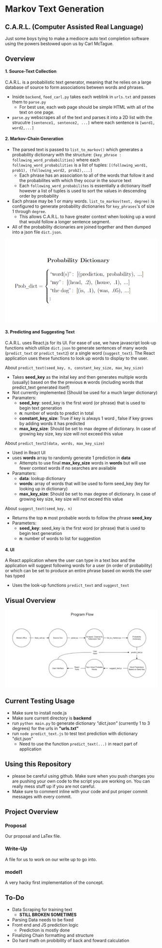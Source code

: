 # Markov Text Generation
## C.A.R.L. (Computer Assisted Real Language)
Just some boys tying to make a mediocre auto text completion software using the powers bestowed upon us by Carl McTague. 

## Overview

#### 1. Source-Text Collection
C.A.R.L. is a probabilistic text generator, meaning that he relies on a large database of source to form associations between words and phrases.
- Inside ```backend```, ```feed_carl.py``` takes each weblink in ```urls.txt``` and passes them to ```parse.py```
  - For best use, each web page should be simple HTML with all of the text on one page.
- ```parse.py``` webscrapes all of the text and parses it into a 2D list with the strucutre ```[sentence1, sentence2, ...]``` where each sentence is  ```[word1, word2,...]```


#### 2. Markov-Chain Generation
- The parsed text is passed to ```list_to_markov()``` which generates a probability dictionary with the structure: ```{key_phrase : following_word_probabilities}``` where each ```following_word_probabilities``` is a list of tuples: ```[(following_word1, prob1), (following_word2, prob2),...]```
  - Each phrase has an association to all of the words that follow it and the probabilites with which they occur in the source text
  - Each ```following_word_probabilites``` is essentially a dictionary itself however a list of tuples is used to sort the values in descending order by probability
- Each phrase may be 1 or many words. ```list_to_markov(text, degree)``` is configured to generate probability dictionaries for ```key_phrases```'s of size 1 through ```degree```.   
  - This allows C.A.R.L. to have greater context when looking up a word that would follow a longer sentence segment.
- All of the probability dicionaries are joined together and then dumped into a json file ```dict.json```.

![plot](diagrams/prob_dict.PNG)

#### 3. Predicting and Suggesting Text
C.A.R.L. uses React.js for its UI. For ease of use, we have javascript look-up functions which utilize ```dict.json``` to generate sentences of many words (```predict_text``` or ```predict_text2```)  or a single word (```suggest_text```). The React application uses these functions to look up words to display to the user.

About ```predict_text(seed_key, n, constant_key_size, max_key_size)```
- Takes **seed_key** as the inital key and then generates multiple words (usually) based on the the previous **n** words (including words that predict_text generated itself)
- Not currently implemented (Should be used for a much larger dictionary)
- Paramaters: 
  - **seed_key**: seed_key is the first word (or phrase) that is used to begin text generation
  - **n**: number of words to predict in total
  - **constant_key_size**: True if key is always 1 word , false if key grows by adding words it has predicted
  - **max_key_size**: Should be set to max degree of dictionary. In case of growing key size, key size will not exceed this value

About ```predict_text2(data, words, max_key_size)```
- Used in React UI
- uses **words** array to randomly generate 1 prediction in **data** 
  - Attempts to use final **max_key_size** words in **words** but will use fewer context words if no searches are available
- Paramaters: 
  - **data**: lookup dictionary
  - **words**: array of words that will be used to form seed_key (key for looking up in dictionary)
  - **max_key_size**: Should be set to max degree of dictionary. In case of growing key size, key size will not exceed this value
  
About ```suggest_text(seed_key, n)```
- Returns the top **n** most probable words to follow the phrase **seed_key**
- Parameters:
  - **seed_key**: seed_key is the first word (or phrase) that is used to begin text generation
  - **n**: number of words to list for suggestion


#### 4. UI
A React application where the user can type in a text box and the application will suggest following words for a user (in order of probability) or which can be set to produce an entire phrase based on words the user has typed
- Uses the look-up functions ```predict_text``` and ```suggest_text```


## Visual Overview
![plot](diagrams/flow_diagram.png)

## Current Testing Usage

- Make sure to install node.js
- Make sure current directory is **backend**
- run ```python main.py``` to generate dictionary *"dict.json"* (currently 1 to 3 degrees) for the urls in **"urls.txt"**
- run ```node predict_text.js``` to test text prediction with dictionary "dict.json"
  - Need to use the function ```predict_text(...)``` in react part of application 



## Using this Repository
- please be careful using github. Make sure when you push changes you are pushing your own code to the script you are working on. You can really mess stuff up if you are not careful.
- Make sure to comment inline with your code and put proper commit messages with every commit.
## Project Overview
### Proposal
 Our proposal and LaTex file.
### Write-Up
 A file for us to work on our write up to go into.
### model1
 A very hacky first implementation of the concept. 
## To-Do
- Data Scraping for training text
   - **STILL BROKEN SOMETIMES**
- Parsing Data needs to be fixed
- Front end and JS prediction logic
   - Prediction is mostly done
- Finalizing Chain formatting and structure
- Do hard math on probibility of back and foward calculation 
